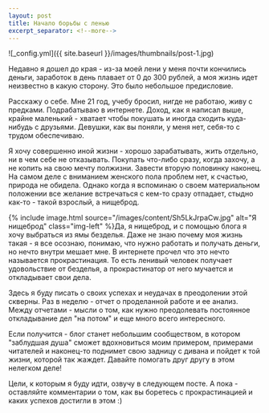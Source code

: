 ```yaml
---
layout: post
title: Начало борьбы с ленью
excerpt_separator: <!--more-->
---
```

![_config.yml]({{ site.baseurl }}/images/thumbnails/post-1.jpg)

Недавно я дошел до края - из-за моей лени у меня почти кончились деньги, заработок в день плавает от 0 до 300 рублей, а моя жизнь идет неизвестно в какую сторону. Это было небольшое предисловие.

Расскажу о себе. Мне 21 год, учебу бросил, нигде не работаю, живу с предками. Подрабатываю в интернете. Доход, как я написал выше, крайне маленький <!--more--> - хватает чтобы покушать и иногда сходить куда-нибудь с друзьями. Девушки, как вы поняли, у меня нет, себя-то с трудом обеспечиваю.

Я хочу совершенно иной жизни - хорошо зарабатывать, жить отдельно, ни в чем себе не отказывать. Покупать что-либо сразу, когда захочу, а не копить на свою мечту полжизни. Завести вторую половинку наконец. На самом деле с вниманием женского пола проблем нет, к счастью, природа не обидела. Однако когда я вспоминаю о своем материальном положении все желание встречаться с кем-то сразу отпадает, стыдно как-то - такой взрослый, а нищеброд.

{% include image.html source="/images/content/Sh5LkJrpaCw.jpg" alt="Я нищеброд" class="img-left" %}Да, я нищеброд, и с помощью блога я хочу выбраться из ямы безделья. Даже не знаю почему моя жизнь такая - я все осознаю, понимаю, что нужно работать и получать деньги, но нечто внутри мешает мне. В интернете прочел что это нечто называется прокрастинация. То есть ленивый человек получает удовольствие от безделья, а прокрастинатор от него мучается и откладывает свои дела.

Здесь я буду писать о своих успехах и неудачах в преодолении этой скверны. Раз в неделю - отчет о проделанной работе и ее анализ. Между отчетами - мысли о том, как нужно преодолевать постоянное откладывание дел "на потом" и еще много всего интересного.

Если получится - блог станет небольшим сообществом, в котором "заблудшая душа" сможет вдохновиться моим примером, примерами читателей и наконец-то поднимет свою задницу с дивана и пойдет к той жизни, которой так жаждет. Давайте помогать друг другу в этом нелегком деле!

Цели, к которым я буду идти, озвучу в следующем посте. А пока - оставляйте комментарии о том, как вы боретесь с прокрастинацией и каких успехов достигли в этом :)
